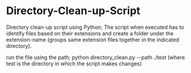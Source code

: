 # Directory-Clean-up-Script
Directory clean-up script using Python;
The script when executed has to identify files based on their extensions and create a folder under the extension-name (groups same extension files together in the indicated directory).

run the file using the path;
python directory_clean.py --path ./test (where test is the directory in which the script makes changes)
